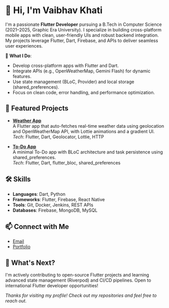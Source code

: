 # 👋 Hi, I'm Vaibhav Khati

I'm a passionate **Flutter Developer** pursuing a B.Tech in Computer Science (2021–2025, Graphic Era University). I specialize in building cross-platform mobile apps with clean, user-friendly UIs and robust backend integration. My projects leverage Flutter, Dart, Firebase, and APIs to deliver seamless user experiences.

🌟 **What I Do**:
- Develop cross-platform apps with Flutter and Dart.
- Integrate APIs (e.g., OpenWeatherMap, Gemini Flash) for dynamic features.
- Use state management (BLoC, Provider) and local storage (shared_preferences).
- Focus on clean code, error handling, and performance optimization.

## 🚀 Featured Projects
- **[Weather App](https://github.com/Vaibhav23rd/api_weather_app)**  
  A Flutter app that auto-fetches real-time weather data using geolocation and OpenWeatherMap API, with Lottie animations and a gradient UI.  
  *Tech*: Flutter, Dart, Geolocator, Lottie, HTTP

- **[To-Do App](https://github.com/Vaibhav23rd/bloc_todo_app)**  
  A minimal To-Do app with BLoC architecture and task persistence using shared_preferences.  
  *Tech*: Flutter, Dart, flutter_bloc, shared_preferences


## 🛠️ Skills
- **Languages**: Dart, Python
- **Frameworks**: Flutter, Firebase, React Native
- **Tools**: Git, Docker, Jenkins, REST APIs
- **Databases**: Firebase, MongoDB, MySQL

## 📫 Connect with Me
- [Email](mailto:khati23vab@gmail.com)
- [Portfolio](https://vaibhav23rd.github.io/)

## 🌱 What's Next?
I'm actively contributing to open-source Flutter projects and learning advanced state management (Riverpod) and CI/CD pipelines. Open to international Flutter developer opportunities!

*Thanks for visiting my profile! Check out my repositories and feel free to reach out.*
